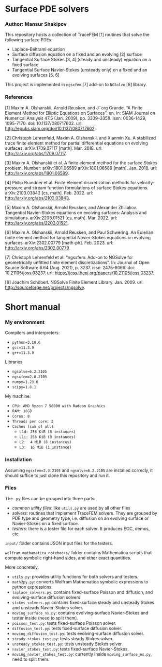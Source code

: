 # Surface PDE solvers
### Author: Mansur Shakipov
This repository hosts a collection of TraceFEM [1] routines that solve the following surface PDEs:
- Laplace-Beltrami equation
- Surface diffusion equation on a fixed and an evolving [2] surface
- Tangential Surface Stokes [3, 4] (steady and unsteady) equation on a fixed surface
- Tangential Surface Navier-Stokes (unsteady only) on a fixed and an evolving surfaces [5, 6]

This project is implemented in `ngsxfem` [7] add-on to `NGSolve` [8] library.

### References
[1] Maxim A. Olshanskii, Arnold Reusken, and J¨org Grande. “A Finite Element Method for Elliptic Equations on Surfaces”. en. In: SIAM Journal on Numerical Analysis 47.5 (Jan. 2009), pp. 3339–3358. issn: 0036-1429, 1095-7170. doi: 10.1137/080717602. url: http://epubs.siam.org/doi/10.1137/080717602. 

[2] Christoph Lehrenfeld, Maxim A. Olshanskii, and Xianmin Xu. A stabilized trace finite element method for partial differential equations on evolving surfaces. arXiv:1709.07117 [math]. Mar. 2018. url: http://arxiv.org/abs/1709.07117.

[3] Maxim A. Olshanskii et al. A finite element method for the surface Stokes problem. Number: arXiv:1801.06589 arXiv:1801.06589 [math]. Jan. 2018. url: http://arxiv.org/abs/1801.06589.

[4] Philip Brandner et al. Finite element discretization methods for velocity-pressure and stream function formulations of surface Stokes equations. arXiv:2103.03843 [cs, math]. Feb. 2022. url: http://arxiv.org/abs/2103.03843.

[5] Maxim A. Olshanskii, Arnold Reusken, and Alexander Zhiliakov. Tangential Navier-Stokes equations on evolving surfaces: Analysis and simulations. arXiv:2203.01521 [cs, math]. Mar. 2022. url: http://arxiv.org/abs/2203.01521.

[6] Maxim A. Olshanskii, Arnold Reusken, and Paul Schwering. An Eulerian finite element method  for tangential Navier-Stokes equations on evolving surfaces. arXiv:2302.00779 [math-ph]. Feb. 2023. url: http://arxiv.org/abs/2302.00779.

[7] Christoph Lehrenfeld et al. “ngsxfem: Add-on to NGSolve for geometrically unfitted finite element discretizations”. In: Journal of Open Source Software 6.64 (Aug. 2021), p. 3237. issn: 2475-9066. doi: 10.21105/joss.03237. url: https://joss.theoj.org/papers/10.21105/joss.03237.

[8] Joachim Schöberl. NGSolve Finite Element Library. Jan. 2009. url: http://sourceforge.net/projects/ngsolve.

# Short manual

### My environment

Compilers and interpreters:
- `python=3.10.6`
- `gcc=11.3.0`
- `g++=11.3.0`

Libraries:
- `ngsolve=6.2.2105`
- `ngsxfem=2.0.2105`
- `numpy=1.23.0`
- `scipy=1.8.1`

My machine:
- `CPU: AMD Ryzen 7 5800H with Radeon Graphics`
- `RAM: 16GB`
- `Cores: 8`
- `Threads per core: 2`
- `Caches (sum of all)`:     
  - `L1d: 256 KiB (8 instances)`
  - `L1i: 256 KiB (8 instances)`
  - `L2:  4 MiB (8 instances)`
  - `L3:  16 MiB (1 instance)`

### Installation
Assuming `ngsxfem=2.0.2105` and `ngsolve=6.2.2105` are installed correcly, it should suffice to just clone this repository and run it.

### Files
The `.py` files can be grouped into three parts: 
- _common utility files_: like `utils.py` are used by all other files
- _solvers_: routines that implement TraceFEM solvers. They are grouped by PDE type and geometry type, i.e. diffusion on an evolving surface or Navier-Stokes on a fixed surface.
- _testers_: there is a tester file for each solver. It produces EOC, demos, etc.

`input/` folder contains JSON input files for the testers.

`wolfram_mathamatica_notebooks/` folder contains Mathematica scripts that compute symbolic right-hand sides, and other exact quantities. 

More concretely,
- `utils.py`: provides utility functions for both solvers and testers.
- `math2py.py`: converts Wolfram Mathematica symbolic expressions to python expressions.
- `laplace_solvers.py`: contains fixed-surface Poisson and diffusion, and evolving-surface diffusion solvers.
- `stokes_solvers.py`: contains fixed-surface steady and unsteady Stokes and unsteady Navier-Stokes solver.
- `moving_surface_ns.py`: contains evolving-surface Navier-Stokes and tester inside (need to split them).
- `poisson_test.py`: tests fixed-surface Poisson solver.
- `diffusion_test.py`: tests fixed-surface diffusion solver.
- `moving_diffusion_test.py`: tests evolving-surface diffusion solver.
- `steady_stokes_test.py`: tests steady Stokes solver.
- `unsteady_stokes_test.py`: tests unsteady Stokes solver.
- `navier_stokes_test.py`: tests fixed-surface Navier-Stokes.
- `moving_navier_stokes_test.py`: currently inside `moving_surface_ns.py`, need to split them.